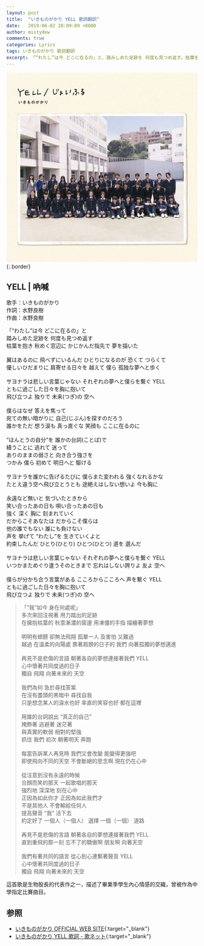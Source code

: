 ```yaml
---
layout: post
title:  "いきものがかり YELL 歌詞翻訳"
date:   2019-06-02 20:09:09 +0800
author: mistydew
comments: true
categories: Lyrics
tags: いきものがかり 歌詞翻訳
excerpt: 「“わたし”は今 どこに在るの」と、踏みしめた足跡を 何度も見つめ返す。枯葉を抱き 秋めく窓辺に、かじかんだ指先で 夢を描いた。
---
```

![YELL／じょいふる.jpg](/assets/images/cover/misc/YELL／じょいふる.jpg){:.border}

## YELL | 吶喊

歌手：いきものがかり<br>
作詞：水野良樹<br>
作曲：水野良樹

<div class="lyric-original">
<p>
「“わたし”は今 どこに在るの」と<br>
踏みしめた足跡を 何度も見つめ返す<br>
枯葉を抱き 秋めく窓辺に かじかんだ指先で 夢を描いた<br>
<br>
翼はあるのに 飛べずにいるんだ ひとりになるのが 恐くて つらくて<br>
優しいひだまりに 肩寄せる日々を 越えて 僕ら 孤独な夢へと歩く<br>
<br>
サヨナラは悲しい言葉じゃない それぞれの夢へと僕らを繋ぐ YELL<br>
ともに過ごした日々を胸に抱いて<br>
飛び立つよ 独りで 未来(つぎ)の 空へ<br>
<br>
僕らはなぜ 答えを焦って<br>
宛ての無い暗がりに 自己(じぶん)を探すのだろう<br>
誰かをただ 想う涙も 真っ直ぐな 笑顔も ここに在るのに<br>
<br>
“ほんとうの自分”を 誰かの台詞(ことば)で<br>
繕うことに 逃れて 迷って<br>
ありのままの弱さと 向き合う強さを<br>
つかみ 僕ら 初めて 明日へと 駆ける<br>
<br>
サヨナラを誰かに告げるたびに 僕らまた変われる 強くなれるかな<br>
たとえ違う空へ飛び立とうとも 途絶えはしない想いよ 今も胸に<br>
<br>
永遠など無いと 気づいたときから<br>
笑い合ったあの日も 唄い合ったあの日も<br>
強く 深く 胸に 刻まれていく<br>
だからこそあなたは だからこそ僕らは<br>
他の誰でもない 誰にも負けない<br>
声を 挙げて “わたし”を 生きていくよと<br>
約束したんだ ひとり(ひとり) ひとつ(ひとつ) 道を 選んだ<br>
<br>
サヨナラは悲しい言葉じゃない それぞれの夢へと僕らを繋ぐ YELL<br>
いつかまためぐり逢うそのときまで 忘れはしない誇りよ 友よ 空へ<br>
<br>
僕らが分かち合う言葉がある こころからこころへ 声を繋ぐ YELL<br>
ともに過ごした日々を胸に抱いて<br>
飛び立つよ 独りで 未来(つぎ)の 空へ
</p>
</div>

<div class="lyric-translation">
<blockquote>
「“我”如今 身在何處呢」<br>
多次來回注視著 用力踏出的足跡<br>
在擁抱枯葉的 秋意漸濃的窗邊 用凍僵的手指 描繪著夢想<br>
<br>
明明有翅膀 卻無法飛翔 孤單一人 及害怕 又難過<br>
越過 在溫柔的向陽處 靠著肩膀的日子的 我們 向著孤獨的夢想邁進<br>
<br>
再見不是悲傷的言語 朝著各自的夢想連接著我們 YELL<br>
心中懷著共同度過的日子<br>
獨自 飛翔 向著未來的 天空<br>
<br>
我們為何 急於尋找答案<br>
在沒有盡頭的黑暗中 尋找自我<br>
只是想念某人的淚水也好 率直的笑容也好 都在這裡<br>
<br>
用誰的台詞說出 “真正的自己”<br>
掩飾著 逃避著 迷茫著<br>
與真實的軟弱 相對的堅強<br>
抓住 我們 初次 朝著明天 奔跑<br>
<br>
每當告訴某人再見時 我們又會改變 能變得更強吧<br>
即使飛向不同的天空 不會斷絕的思念啊 現在仍在心中<br>
<br>
從注意到沒有永遠的時候<br>
合顏而笑的那天 一起歌唱的那天<br>
強烈地 深深地 刻在心中<br>
正因為如此你才 正因為如此我們才<br>
不是其他人 不會輸給任何人<br>
提高聲音 “我” 活下去<br>
約定好了 一個人（一個人） 選擇 一個（一個） 道路<br>
<br>
再見不是悲傷的言語 朝著各自的夢想連接著我們 YELL<br>
直到重飛的那一刻 忘不了的驕傲啊 朋友啊 向著天空<br>
<br>
我們有著共同的語言 從心到心連繫著聲音 YELL<br>
心中懷著共同度過的日子<br>
獨自 飛翔 向著未來的 天空
</blockquote>
</div>

這首歌是生物股長的代表作之一，描述了畢業季學生內心情感的交織，曾被作為中學指定比賽曲目。

## 参照

* [いきものがかり OFFICIAL WEB SITE](https://ikimonogakari.com){:target="_blank"}
* [いきものがかり YELL 歌詞 - 歌ネット](https://www.uta-net.com/song/84214){:target="_blank"}
